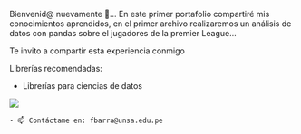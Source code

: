 Bienvenid@ nuevamente 💫...
En este primer portafolio compartiré mis conocimientos aprendidos, en el primer archivo realizaremos un análisis de datos con pandas sobre el jugadores 
de la premier League... 

Te invito a compartir esta experiencia conmigo

Librerías recomendadas:
- Librerías para ciencias de datos
<p><img align="center" src="https://media.giphy.com/media/qgQUggAC3Pfv687qPC/giphy.gif" /></p>

    - 📫 Contáctame en: fbarra@unsa.edu.pe

